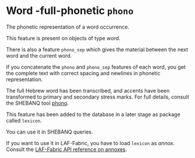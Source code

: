 # Word -full-phonetic `phono`

The phonetic representation of a word occurrence.

This feature is present on objects of type *word*.

There is also a feature `phono_sep` which gives the material between the next word and the current word.

If you concatenate the `phono` and `phono_sep` features of each word, you get the complete text with correct
spacing and newlines in phonetic representation.

The full Hebrew word has been transcribed, and accents have been transformed to primary and secondary stress marks.
For full details, consult the SHEBANQ tool [phono](https://shebanq.ancient-data.org/tools?goto=phono).

This feature has been added to the database in a later stage as package called `lexicon`.

You can use it in SHEBANQ queries.

If you want to use it in LAF-Fabric, you have to load `lexicon` as *annox*.
Consult the [LAF-Fabric API reference on annoxes](http://laf-fabric.readthedocs.io/en/latest/texts/API-reference.html#extra-annotation-packages).

